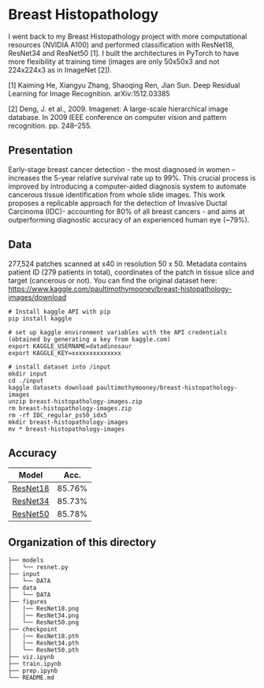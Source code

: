 ﻿# Breast Histopathology

I went back to my Breast Histopathology project with more computational resources (NVIDIA A100) and performed classification with ResNet18, ResNet34 and ResNet50 [1]. I built the architectures in PyTorch to have more flexibility at training time (images are only 50x50x3 and not 224x224x3 as in ImageNet [2]).

[1] Kaiming He, Xiangyu Zhang, Shaoqing Ren, Jian Sun. Deep Residual Learning for Image Recognition. arXiv:1512.03385

[2] Deng, J. et al., 2009. Imagenet: A large-scale hierarchical image database. In 2009 IEEE conference on computer vision and pattern recognition. pp. 248–255.


## Presentation

Early-stage breast cancer detection - the most diagnosed in women – increases the 5-year relative survival rate up to 99%. This crucial process is improved by introducing a computer-aided
diagnosis system to automate cancerous tissue identification from whole slide images. This work proposes a replicable approach for the detection of Invasive Ductal Carcinoma (IDC)- accounting for 80% of all breast cancers - and aims at outperforming diagnostic accuracy of an experienced human eye (~79%).

## Data

277,524 patches scanned at x40 in resolution 50 x 50. Metadata contains patient ID (279 patients in total), coordinates of the patch in tissue slice and target (cancerous or not).
You can find the original dataset here: https://www.kaggle.com/paultimothymooney/breast-histopathology-images/download

```
# Install kaggle API with pip
pip install kaggle

# set up kaggle environment variables with the API credentials (obtained by generating a key from kaggle.com)
export KAGGLE_USERNAME=datadinosaur
export KAGGLE_KEY=xxxxxxxxxxxxxx

# install dataset into /input
mkdir input
cd ./input
kaggle datasets download paultimothymooney/breast-histopathology-images
unzip breast-histopathology-images.zip
rm breast-histopathology-images.zip
rm -rf IDC_regular_ps50_idx5
mkdir breast-histopathology-images
mv * breast-histopathology-images
```

## Accuracy

| Model             | Acc.        |
| ----------------- | ----------- |
| [ResNet18](https://arxiv.org/abs/1512.03385)             | 85.76%      |
| [ResNet34](https://arxiv.org/abs/1512.03385)             | 85.73%      |
| [ResNet50](https://arxiv.org/abs/1512.03385)             | 85.78%      |



## Organization of this directory


```./
├── models
│   └── resnet.py
├── input
│   └── DATA
├── data
│   └── DATA
├── figures
│   |── ResNet18.png
│   |── ResNet34.png 
│   └── ResNet50.png
├── checkpoint
│   |── ResNet18.pth
│   |── ResNet34.pth
│   └── ResNet50.pth
├── viz.ipynb
├── train.ipynb
├── prep.ipynb
└── README.md
